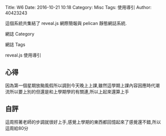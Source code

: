 Title: W6
Date: 2016-10-21 10:18
Category: Misc
Tags: 使用導引
Author: 40423243

這個系統共集結了 reveal.js 網際簡報與 pelican 靜態網誌系統.

<!-- PELICAN_END_SUMMARY -->

網誌 Category

網誌 Tags

reveal.js 使用導引

<section>
<h1>心得</h1>
因為第一個星期放颱風假所以調到今天晚上上課,雖然這學期上課內容因應時代潮流所以要上別的但還是和上學期學的有關連,所以上起來還算上手
</section>
<section>
    <h1>自評</h1>
    <p>這周照著老師的步調就很好上手,感覺上學期的東西都回憶起來了感覺還不錯,所以這周給80分</p>
</section>